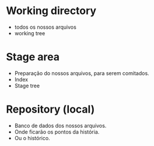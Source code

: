 # Working directory
- todos os nossos arquivos
- working tree

# Stage area 
- Preparação do nossos arquivos, para serem comitados.
- Index
- Stage tree

# Repository (local)
- Banco de dados dos nossos arquivos.
- Onde ficarão os pontos da história.
- Ou o histórico.


